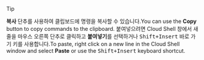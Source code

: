 > [!TIP]
> <span data-ttu-id="e4f88-101">**복사** 단추를 사용하여 클립보드에 명령을 복사할 수 있습니다.</span><span class="sxs-lookup"><span data-stu-id="e4f88-101">You can use the **Copy** button to copy commands to the clipboard.</span></span> <span data-ttu-id="e4f88-102">붙여넣으려면 Cloud Shell 창에서 새 줄을 마우스 오른쪽 단추로 클릭하고 **붙여넣기**를 선택하거나 <kbd>Shift+Insert</kbd> 바로 가기 키를 사용합니다.</span><span class="sxs-lookup"><span data-stu-id="e4f88-102">To paste, right click on a new line in the Cloud Shell window and select **Paste** or use the <kbd>Shift+Insert</kbd> keyboard shortcut.</span></span>
